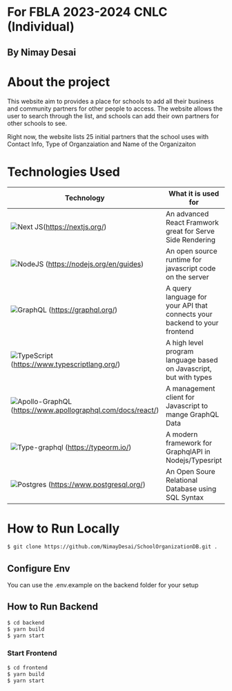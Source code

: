 # For FBLA 2023-2024 CNLC (Individual)

## By Nimay Desai

# About the project

This website aim to provides a place for schools to add all their business and community partners for other people to access. The website allows the user to search through the list, and schools can add their own partners for other schools to see.

Right now, the website lists 25 initial partners that the school uses with Contact Info, Type of Organzaiation and Name of the Organizaiton

# Technologies Used

| Technology                                                                                                                                                 | What it is used for                                                       |
| ---------------------------------------------------------------------------------------------------------------------------------------------------------- | ------------------------------------------------------------------------- |
| ![Next JS](https://img.shields.io/badge/Next-black?style=for-the-badge&logo=next.js&logoColor=white)(https://nextjs.org/)                                  | An advanced React Framwork great for Serve Side Rendering                 |
| ![NodeJS](https://img.shields.io/badge/node.js-6DA55F?style=for-the-badge&logo=node.js&logoColor=white) (https://nodejs.org/en/guides)                     | An open source runtime for javascript code on the server                  |
| ![GraphQL](https://img.shields.io/badge/-GraphQL-E10098?style=for-the-badge&logo=graphql&logoColor=white) (https://graphql.org/)                           | A query language for your API that connects your backend to your frontend |
| ![TypeScript](https://img.shields.io/badge/typescript-%23007ACC.svg?style=for-the-badge&logo=typescript&logoColor=white) (https://www.typescriptlang.org/) | A high level program language based on Javascript, but with types         |
| ![Apollo-GraphQL](https://img.shields.io/badge/-ApolloGraphQL-311C87?style=for-the-badge&logo=apollo-graphql)(https://www.apollographql.com/docs/react/)   | A management client for Javascript to mange GraphQL Data                  |
| ![Type-graphql](https://img.shields.io/badge/-TypeGraphQL-%23C04392?style=for-the-badge) (https://typeorm.io/)                                             | A modern framework for GraphqlAPI in Nodejs/Typesript                     |
| ![Postgres](https://img.shields.io/badge/postgres-%23316192.svg?style=for-the-badge&logo=postgresql&logoColor=white) (https://www.postgresql.org/)         | An Open Soure Relational Database using SQL Syntax                        |

# How to Run Locally

```sh
$ git clone https://github.com/NimayDesai/SchoolOrganizationDB.git .
```

## Configure Env

You can use the .env.example on the backend folder for your setup

## How to Run Backend

```sh
$ cd backend
$ yarn build
$ yarn start
```

### Start Frontend

```sh
$ cd frontend
$ yarn build
$ yarn start
```

